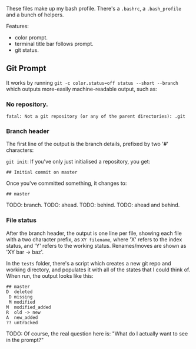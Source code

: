 These files make up my bash profile. There's a `.bashrc`, a `.bash_profile` and a bunch of helpers.

Features:
 - color prompt.
 - terminal title bar follows prompt.
 - git status.

## Git Prompt

It works by running `git -c color.status=off status --short --branch` which outputs more-easily machine-readable output, such as:

### No repository.

    fatal: Not a git repository (or any of the parent directories): .git

### Branch header

The first line of the output is the branch details, prefixed by two '#' characters:

`git init`: If you've only just initialised a repository, you get:

    ## Initial commit on master

Once you've committed something, it changes to:

    ## master

TODO: branch.
TODO: ahead.
TODO: behind.
TODO: ahead and behind.

### File status

After the branch header, the output is one line per file, showing each file with a two character prefix, as `XY filename`, where 'X' refers to the index status, and 'Y' refers to the working status. Renames/moves are shown as 'XY bar -> baz'.

In the `tests` folder, there's a script which creates a new git repo and working directory, and populates it with all of the states that I could think of. When run, the output looks like this:

    ## master
    D  deleted
     D missing
     M modified
    M  modified_added
    R  old -> new
    A  new_added
    ?? untracked

TODO: Of course, the real question here is: "What do I actually want to see in the prompt?"

